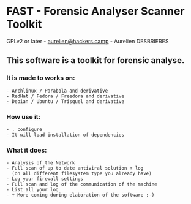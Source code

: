 # FAST - Forensic Analyser Scanner Toolkit
GPLv2 or later - aurelien@hackers.camp - Aurelien DESBRIERES


## This software is a toolkit for forensic analyse.

### It is made to works on:

	- Archlinux / Parabola and derivative
	- RedHat / Fedora / Freedora and derivative
	- Debian / Ubuntu / Trisquel and derivative


### How use it:

	- . configure
	- It will load installation of dependencies

 
### What it does:

	- Analysis of the Network
	- Full scan of up to date antiviral solution + log
	  (on all different filesystem type you already have)
	- Log your firewall settings
	- Full scan and log of the communication of the machine
	- List all your log
	- + More coming during elaboration of the software ;-)
